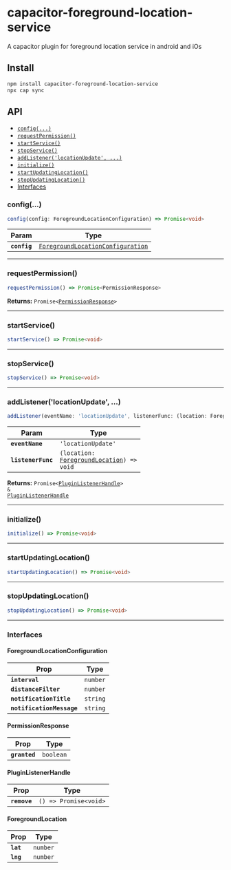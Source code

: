 # capacitor-foreground-location-service

A capacitor plugin for foreground location service in android and iOs

## Install

```bash
npm install capacitor-foreground-location-service
npx cap sync
```

## API

<docgen-index>

* [`config(...)`](#config)
* [`requestPermission()`](#requestpermission)
* [`startService()`](#startservice)
* [`stopService()`](#stopservice)
* [`addListener('locationUpdate', ...)`](#addlistenerlocationupdate-)
* [`initialize()`](#initialize)
* [`startUpdatingLocation()`](#startupdatinglocation)
* [`stopUpdatingLocation()`](#stopupdatinglocation)
* [Interfaces](#interfaces)

</docgen-index>

<docgen-api>
<!--Update the source file JSDoc comments and rerun docgen to update the docs below-->

### config(...)

```typescript
config(config: ForegroundLocationConfiguration) => Promise<void>
```

| Param        | Type                                                                                        |
| ------------ | ------------------------------------------------------------------------------------------- |
| **`config`** | <code><a href="#foregroundlocationconfiguration">ForegroundLocationConfiguration</a></code> |

--------------------


### requestPermission()

```typescript
requestPermission() => Promise<PermissionResponse>
```

**Returns:** <code>Promise&lt;<a href="#permissionresponse">PermissionResponse</a>&gt;</code>

--------------------


### startService()

```typescript
startService() => Promise<void>
```

--------------------


### stopService()

```typescript
stopService() => Promise<void>
```

--------------------


### addListener('locationUpdate', ...)

```typescript
addListener(eventName: 'locationUpdate', listenerFunc: (location: ForegroundLocation) => void) => Promise<PluginListenerHandle> & PluginListenerHandle
```

| Param              | Type                                                                                     |
| ------------------ | ---------------------------------------------------------------------------------------- |
| **`eventName`**    | <code>'locationUpdate'</code>                                                            |
| **`listenerFunc`** | <code>(location: <a href="#foregroundlocation">ForegroundLocation</a>) =&gt; void</code> |

**Returns:** <code>Promise&lt;<a href="#pluginlistenerhandle">PluginListenerHandle</a>&gt; & <a href="#pluginlistenerhandle">PluginListenerHandle</a></code>

--------------------


### initialize()

```typescript
initialize() => Promise<void>
```

--------------------


### startUpdatingLocation()

```typescript
startUpdatingLocation() => Promise<void>
```

--------------------


### stopUpdatingLocation()

```typescript
stopUpdatingLocation() => Promise<void>
```

--------------------


### Interfaces


#### ForegroundLocationConfiguration

| Prop                      | Type                |
| ------------------------- | ------------------- |
| **`interval`**            | <code>number</code> |
| **`distanceFilter`**      | <code>number</code> |
| **`notificationTitle`**   | <code>string</code> |
| **`notificationMessage`** | <code>string</code> |


#### PermissionResponse

| Prop          | Type                 |
| ------------- | -------------------- |
| **`granted`** | <code>boolean</code> |


#### PluginListenerHandle

| Prop         | Type                                      |
| ------------ | ----------------------------------------- |
| **`remove`** | <code>() =&gt; Promise&lt;void&gt;</code> |


#### ForegroundLocation

| Prop      | Type                |
| --------- | ------------------- |
| **`lat`** | <code>number</code> |
| **`lng`** | <code>number</code> |

</docgen-api>
